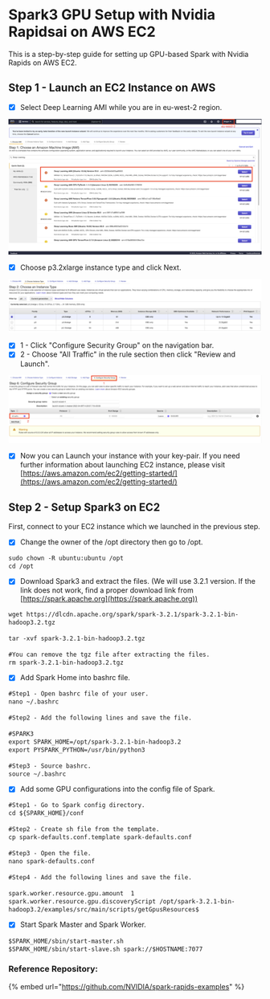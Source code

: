 # Spark3 GPU Setup with Nvidia Rapidsai on AWS EC2

This is a step-by-step guide for setting up GPU-based Spark with Nvidia Rapids on AWS EC2.

## Step 1 - Launch an EC2 Instance on AWS

* [x] Select Deep Learning AMI while you are in eu-west-2 region.

![AWS AMI Selection](<.gitbook/assets/image (4).png>)



* [x] Choose p3.2xlarge instance type and click Next.

![Choose and Instance Type](.gitbook/assets/image.png)



* [x] 1 - Click "Configure Security Group" on the navigation bar.&#x20;
* [x] 2 - Choose "All Traffic" in the rule section then click "Review and Launch".&#x20;

![Configure Security Group](<.gitbook/assets/image (1).png>)



* [x] Now you can Launch your instance with your key-pair. If you need further information about launching EC2 instance, please visit [https://aws.amazon.com/ec2/getting-started/](https://aws.amazon.com/ec2/getting-started/)

## &#x20;Step 2 - Setup Spark3 on EC2

First, connect to your EC2 instance which we launched in the previous step.

* [x] Change the owner of the /opt directory then go to /opt.

```
sudo chown -R ubuntu:ubuntu /opt
cd /opt
```

* [x] Download Spark3 and extract the files. (We will use 3.2.1 version. If the link does not work, find a proper download link from [https://spark.apache.org](https://spark.apache.org))

```
wget https://dlcdn.apache.org/spark/spark-3.2.1/spark-3.2.1-bin-hadoop3.2.tgz

tar -xvf spark-3.2.1-bin-hadoop3.2.tgz

#You can remove the tgz file after extracting the files.
rm spark-3.2.1-bin-hadoop3.2.tgz
```

* [x] Add Spark Home into bashrc file.

```
#Step1 - Open bashrc file of your user.
nano ~/.bashrc

#Step2 - Add the following lines and save the file.

#SPARK3
export SPARK_HOME=/opt/spark-3.2.1-bin-hadoop3.2
export PYSPARK_PYTHON=/usr/bin/python3

#Step3 - Source bashrc.
source ~/.bashrc
```

* [x] Add some GPU configurations into the config file of Spark.

```
#Step1 - Go to Spark config directory.
cd ${SPARK_HOME}/conf

#Step2 - Create sh file from the template.
cp spark-defaults.conf.template spark-defaults.conf

#Step3 - Open the file.
nano spark-defaults.conf

#Step4 - Add the following lines and save the file.

spark.worker.resource.gpu.amount  1
spark.worker.resource.gpu.discoveryScript /opt/spark-3.2.1-bin-hadoop3.2/examples/src/main/scripts/getGpusResources$

```

* [x] Start Spark Master and Spark Worker.

```
$SPARK_HOME/sbin/start-master.sh
$SPARK_HOME/sbin/start-slave.sh spark://$HOSTNAME:7077
```

### Reference Repository:

{% embed url="https://github.com/NVIDIA/spark-rapids-examples" %}
